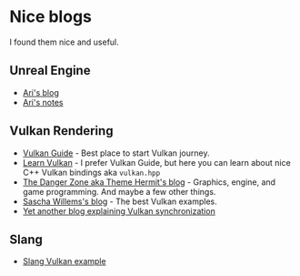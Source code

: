 # Nice blogs
I found them nice and useful.


## Unreal Engine
* [Ari's blog](https://ari.games/)
* [Ari's notes](https://flassari.notion.site/Ari-s-Unreal-Engine-Notes-1a75e43f4014464984d4fae0617e5cef)

## Vulkan Rendering
* [Vulkan Guide](https://vkguide.dev/) - Best place to start Vulkan journey.
* [Learn Vulkan](https://cpp-gamedev.github.io/learn-vulkan/index.html) - I prefer Vulkan Guide, but here you can learn about nice C++ Vulkan bindings aka `vulkan.hpp`
* [The Danger Zone aka Theme Hermit's blog](https://therealmjp.github.io/) - Graphics, engine, and game programming. And maybe a few other things. 
* [Sascha Willems's blog](https://www.saschawillems.de/) - The best Vulkan examples. 
* [Yet another blog explaining Vulkan synchronization](https://themaister.net/blog/2019/08/14/yet-another-blog-explaining-vulkan-synchronization/)

## Slang
* [Slang Vulkan example](https://www.saschawillems.de/blog/2025/06/03/shaders-for-vulkan-samples-now-also-available-in-slang/)
